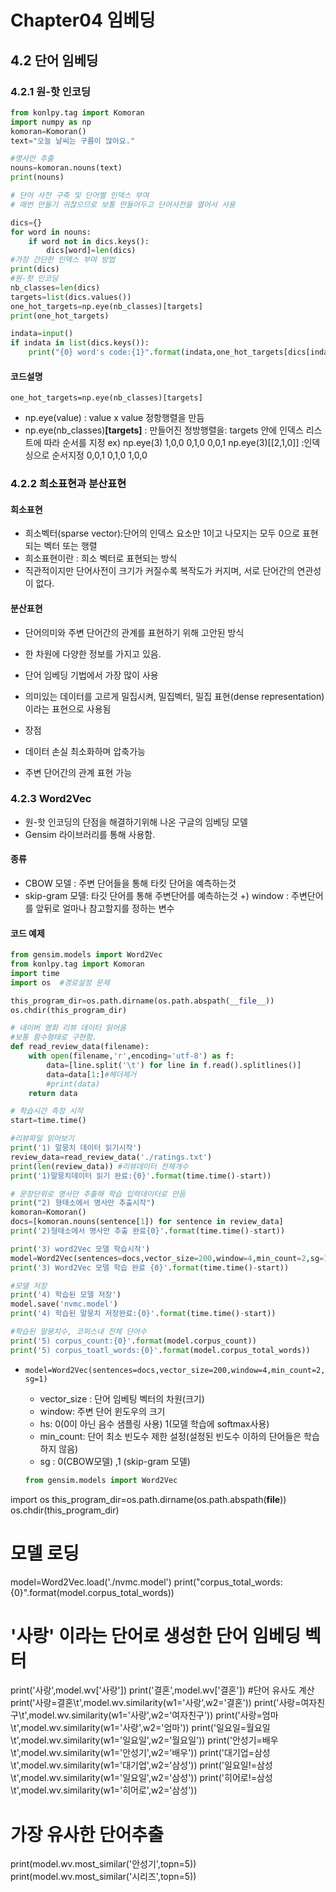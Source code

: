 # Chapter04 임베딩
## 4.2 단어 임베딩
### 4.2.1 원-핫 인코딩
```python
from konlpy.tag import Komoran
import numpy as np
komoran=Komoran()
text="오늘 날씨는 구름이 많아요."

#명사만 추출
nouns=komoran.nouns(text)
print(nouns)

# 단어 사전 구축 및 단어별 인덱스 부여
# 매번 만들기 귀찮으므로 보통 만들어두고 단어사전을 열어서 사용

dics={}
for word in nouns:
    if word not in dics.keys():
        dics[word]=len(dics) 
#가장 간단한 인덱스 부여 방법
print(dics)
#원-핫 인코딩
nb_classes=len(dics)
targets=list(dics.values())
one_hot_targets=np.eye(nb_classes)[targets]
print(one_hot_targets)

indata=input()
if indata in list(dics.keys()):
    print("{0} word's code:{1}".format(indata,one_hot_targets[dics[indata]]))
```

#### 코드설명
`one_hot_targets=np.eye(nb_classes)[targets]`
- np.eye(value) : value x value 정항행렬을 만듬
- np.eye(nb_classes)**\[targets]** : 만들어진 정방행렬을: targets 안에 인덱스 리스트에 따라 순서를 지정
ex) np.eye(3)
1,0,0
0,1,0
0,0,1
np.eye(3)\[\[2,1,0]] :인덱싱으로 순서지정
0,0,1
0,1,0
1,0,0

### 4.2.2 희소표현과 분산표현
#### 희소표현
- 희소벡터(sparse vector):단어의 인덱스 요소만 1이고 나모지는 모두 0으로 표현되는 벡터 또는 행렬
- 희소표현이란 : 희소 벡터로 표현되는 방식
- 직관적이지만 단어사전이 크기가 커질수록 복작도가 커지며, 서로 단어간의 연관성이 없다.

#### 분산표현
- 단어의미와 주변 단어간의 관계를 표현하기 위해 고안된 방식
- 한 차원에 다양한 정보를 가지고 있음.
- 단어 임베딩 기법에서 가장 많이 사용
- 의미있는 데이터를 고르게 밀집시켜, 밀집벡터, 밀집 표현(dense representation) 이라는 표현으로 사용됨

- 장점
-   데이터 손실 최소화하며 압축가능
-   주변 단어간의 관계 표현 가능
### 4.2.3 Word2Vec
- 원-핫 인코딩의 단점을 해결하기위해 나온 구글의 임베딩 모델
- Gensim 라이브러리를 통해 사용함.
#### 종류
- CBOW 모델 : 주변 단어들을 통해 타킷 단어을 예측하는것
- skip-gram 모델: 타깃 단어를 통해 주변단어를 예측하는것
+) window : 주변단어를 앞뒤로 얼마나 참고할지를 정하는 변수

#### 코드 예제
```python
from gensim.models import Word2Vec
from konlpy.tag import Komoran
import time
import os  #경로설정 문제

this_program_dir=os.path.dirname(os.path.abspath(__file__))
os.chdir(this_program_dir)

# 네이버 영화 리뷰 데이터 읽어옴
#보통 함수형태로 구현함.
def read_review_data(filename):
    with open(filename,'r',encoding='utf-8') as f:
        data=[line.split('\t') for line in f.read().splitlines()]
        data=data[1:]#헤더제거
        #print(data)
    return data

# 학습시간 측정 시작
start=time.time()

#리뷰파일 읽어보기
print('1) 말뭉치 데이터 읽기시작')
review_data=read_review_data('./ratings.txt')
print(len(review_data)) #리뷰데이터 전체개수
print('1)말뭉치데이터 읽기 완료:{0}'.format(time.time()-start))

# 문장단위로 명사만 추출해 학습 입력데이터로 만듬
print("2) 형태소에서 명사만 추출시작")
komoran=Komoran()
docs=[komoran.nouns(sentence[1]) for sentence in review_data]
print('2)형태소에서 명사만 추출 완료{0}'.format(time.time()-start))

print('3) word2Vec 모델 학습시작')
model=Word2Vec(sentences=docs,vector_size=200,window=4,min_count=2,sg=1)
print('3) Word2Vec 모델 학습 완료 {0}'.format(time.time()-start))

#모델 저장
print('4) 학습된 모델 저장')
model.save('nvmc.model')
print('4) 학습된 말뭉치 저장완료:{0}'.format(time.time()-start))

#학습된 말뭉치수, 코퍼스내 전체 단어수
print('5) corpus_count:{0}'.format(model.corpus_count))
print('5) corpus_toatl_words:{0}'.format(model.corpus_total_words))
```
- `model=Word2Vec(sentences=docs,vector_size=200,window=4,min_count=2,sg=1)`
    - vector_size : 단어 임베팅 벡터의 차원(크기)
    - window: 주변 단어 윈도우의 크기
    - hs: 0(0이 아닌 음수 샘플링 사용) 1(모델 학습에 softmax사용)
    - min_count: 단어 최소 빈도수 제한 설정(설정된 빈도수 이하의 단어들은 학습하지 않음)
    - sg : 0(CBOW모델) ,1 (skip-gram 모델)

  ``` python
  from gensim.models import Word2Vec
import os
this_program_dir=os.path.dirname(os.path.abspath(__file__))
os.chdir(this_program_dir)

# 모델 로딩
model=Word2Vec.load('./nvmc.model')
print("corpus_total_words:{0}".format(model.corpus_total_words))

# '사랑' 이라는 단어로 생성한 단어 임베딩 벡터
print('사랑',model.wv['사랑'])
print('결혼',model.wv['결혼'])
#단어 유사도 계산
print('사랑=결혼\t',model.wv.similarity(w1='사랑',w2='결혼'))
print('사랑=여자친구\t',model.wv.similarity(w1='사랑',w2='여자친구'))
print('사랑=엄마\t',model.wv.similarity(w1='사랑',w2='엄마'))
print('일요일=월요일\t',model.wv.similarity(w1='일요일',w2='월요일'))
print('안성기=배우\t',model.wv.similarity(w1='안성기',w2='배우'))
print('대기업=삼성\t',model.wv.similarity(w1='대기업',w2='삼성'))
print('일요일!=삼성\t',model.wv.similarity(w1='일요일',w2='삼성'))
print('히어로!=삼성\t',model.wv.similarity(w1='히어로',w2='삼성'))

# 가장 유사한 단어추출
print(model.wv.most_similar('안성기',topn=5))
print(model.wv.most_similar('시리즈',topn=5))

```


  




